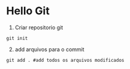 # Hello Git


1. Criar repositorio git

```shell
git init
```

2. add arquivos para o commit

```shell
git add . #add todos os arquivos modificados
```
